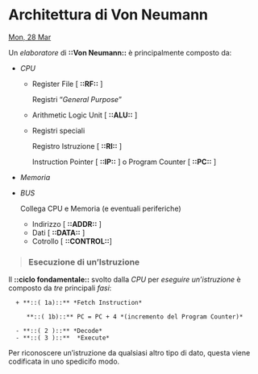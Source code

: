 # Architettura di Von Neumann

[Mon, 28 Mar](day://2022.03.28)

Un *elaboratore* di **::Von Neumann::** è principalmente composto da:

   + *CPU*
      + Register File [ **::RF::** ]

         Registri “*General Purpose*”

      - Arithmetic Logic Unit [ **::ALU::** ]
      + Registri speciali

         Registro Istruzione [ **::RI::** ]

         Instruction Pointer [ **::IP::** ] o Program Counter [ **::PC::** ]

   - *Memoria*
   + *BUS*

      Collega CPU e Memoria (e eventuali periferiche)

      - Indirizzo [ **::ADDR::** ]
      - Dati [ **::DATA::** ]
      - Cotrollo [ **::CONTROL::**]

> ### Esecuzione di un’Istruzione

   Il **::ciclo fondamentale::** svolto dalla *CPU* per *eseguire* *un’istruzione* è composto da *tre* principali *fasi*:

      + **::( 1a)::** *Fetch Instruction*

         **::( 1b)::** PC = PC + 4 *(incremento del Program Counter)*

      - **::( 2 )::** *Decode*
      - **::( 3 )::**  *Execute*

   Per riconoscere un’istruzione da qualsiasi altro tipo di dato, questa viene codificata in uno spedicifo modo.

